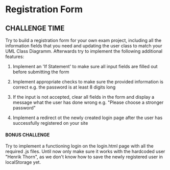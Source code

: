 # Registration Form

## CHALLENGE TIME

Try to build a registration form for your own exam project, including all the information fields that you need and updating the user class to match your UML Class Diagramm. Afterwards try to implement the following additional features:

1. Implement an 'If Statement' to make sure all input fields are filled out before submitting the form

2. Implement appropriate checks to make sure the provided information is correct e.g. the password is at least 8 digits long

3. If the input is not accepted, clear all fields in the form and display a message what the user has done wrong e.g. "Please choose a stronger password"

4. Implement a redirect ot the newly created login page after the user has successfully registered on your site

#### BONUS CHALLENGE

Try to implement a functioning login on the login.html page with all the required .js files. Until now only make sure it works with the hardcoded user "Henrik Thorn", as we don't know how to save the newly registered user in localStorage yet.
